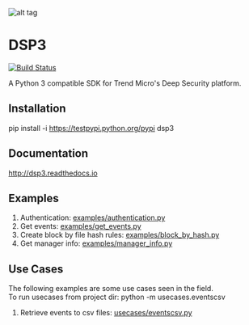 ![alt tag](/docs/source/_static/dsp3_logo3.png?raw=true "DSP3")

DSP3
====
[![Build Status](https://travis-ci.org/jeffthorne/DSP3.svg?branch=master)](https://travis-ci.org/jeffthorne/deep_security)

A Python 3 compatible SDK for Trend Micro's Deep Security platform.

## Installation
pip install -i https://testpypi.python.org/pypi dsp3


## Documentation
http://dsp3.readthedocs.io

## Examples
1. Authentication: [examples/authentication.py](examples/authentication.py)
2. Get events: [examples/get_events.py](examples/get_events.py)
3. Create block by file hash rules: [examples/block_by_hash.py](examples/block_by_hash.py)
4. Get manager info: [examples/manager_info.py](examples/manager_info.py)

## Use Cases
The following examples are some use cases seen in the field.<br/>
To run usecases from project dir: python -m usecases.eventscsv

1. Retrieve events to csv files: [usecases/eventscsv.py](usecases/eventscsv.py)
